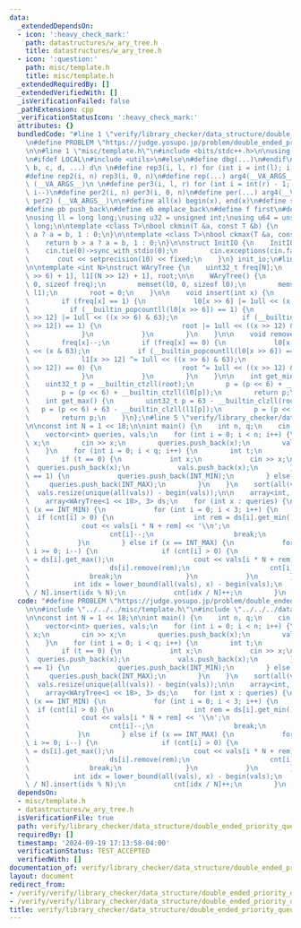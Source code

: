 ```yaml
---
data:
  _extendedDependsOn:
  - icon: ':heavy_check_mark:'
    path: datastructures/w_ary_tree.h
    title: datastructures/w_ary_tree.h
  - icon: ':question:'
    path: misc/template.h
    title: misc/template.h
  _extendedRequiredBy: []
  _extendedVerifiedWith: []
  _isVerificationFailed: false
  _pathExtension: cpp
  _verificationStatusIcon: ':heavy_check_mark:'
  attributes: {}
  bundledCode: "#line 1 \"verify/library_checker/data_structure/double_ended_priority_queue.test.cpp\"\
    \n#define PROBLEM \"https://judge.yosupo.jp/problem/double_ended_priority_queue\"\
    \n\n#line 1 \"misc/template.h\"\n#include <bits/stdc++.h>\n\nusing namespace std;\n\
    \n#ifdef LOCAL\n#include <utils>\n#else\n#define dbg(...)\n#endif\n\n#define arg4(a,\
    \ b, c, d, ...) d\n \n#define rep3(i, l, r) for (int i = int(l); i < int(r); i++)\n\
    #define rep2(i, n) rep3(i, 0, n)\n#define rep(...) arg4(__VA_ARGS__, rep3, rep2)\
    \ (__VA_ARGS__)\n \n#define per3(i, l, r) for (int i = int(r) - 1; i >= int(l);\
    \ i--)\n#define per2(i, n) per3(i, 0, n)\n#define per(...) arg4(__VA_ARGS__, per3,\
    \ per2) (__VA_ARGS__)\n\n#define all(x) begin(x), end(x)\n#define sz(x) int(size(x))\n\
    #define pb push_back\n#define eb emplace_back\n#define f first\n#define s second\n\
    \nusing ll = long long;\nusing u32 = unsigned int;\nusing u64 = unsigned long\
    \ long;\n\ntemplate <class T>\nbool ckmin(T &a, const T &b) {\n    return b <\
    \ a ? a = b, 1 : 0;\n}\n\ntemplate <class T>\nbool ckmax(T &a, const T &b) {\n\
    \    return b > a ? a = b, 1 : 0;\n}\n\nstruct InitIO {\n    InitIO() {\n    \
    \    cin.tie(0)->sync_with_stdio(0);\n        cin.exceptions(cin.failbit);\n \
    \       cout << setprecision(10) << fixed;\n    }\n} init_io;\n#line 2 \"datastructures/w_ary_tree.h\"\
    \n\ntemplate <int N>\nstruct WAryTree {\n    uint32_t freq[N];\n    uint64_t l0[(N\
    \ >> 6) + 1], l1[(N >> 12) + 1], root;\n\n    WAryTree() {\n        memset(freq,\
    \ 0, sizeof freq);\n        memset(l0, 0, sizeof l0);\n        memset(l1, 0, sizeof\
    \ l1);\n        root = 0;\n    }\n\n    void insert(int x) {\n        freq[x]++;\n\
    \        if (freq[x] == 1) {\n            l0[x >> 6] |= 1ull << (x & 63);\n  \
    \          if (__builtin_popcountll(l0[x >> 6]) == 1) {\n                l1[x\
    \ >> 12] |= 1ull << ((x >> 6) & 63);\n                if (__builtin_popcountll(l1[x\
    \ >> 12]) == 1) {\n                    root |= 1ull << ((x >> 12) & 63);\n   \
    \             }\n            }\n        }\n    }\n\n    void remove(int x) {\n\
    \        freq[x]--;\n        if (freq[x] == 0) {\n            l0[x >> 6] ^= 1ull\
    \ << (x & 63);\n            if (__builtin_popcountll(l0[x >> 6]) == 0) {\n   \
    \             l1[x >> 12] ^= 1ull << ((x >> 6) & 63);\n                if (__builtin_popcountll(l1[x\
    \ >> 12]) == 0) {\n                    root ^= 1ull << ((x >> 12) & 63);\n   \
    \             }\n            }\n        }\n    }\n\n    int get_min() {\n    \
    \    uint32_t p = __builtin_ctzll(root);\n        p = (p << 6) + __builtin_ctzll(l1[p]);\n\
    \        p = (p << 6) + __builtin_ctzll(l0[p]);\n        return p;\n    }\n\n\
    \    int get_max() {\n        uint32_t p = 63 - __builtin_clzll(root);\n     \
    \   p = (p << 6) + 63 - __builtin_clzll(l1[p]);\n        p = (p << 6) + 63 - __builtin_clzll(l0[p]);\n\
    \        return p;\n    }\n};\n#line 5 \"verify/library_checker/data_structure/double_ended_priority_queue.test.cpp\"\
    \n\nconst int N = 1 << 18;\n\nint main() {\n    int n, q;\n    cin >> n >> q;\n\
    \    vector<int> queries, vals;\n    for (int i = 0; i < n; i++) {\n        int\
    \ x;\n        cin >> x;\n        queries.push_back(x);\n        vals.push_back(x);\n\
    \    }\n    for (int i = 0; i < q; i++) {\n        int t;\n        cin >> t;\n\
    \        if (t == 0) {\n            int x;\n            cin >> x;\n          \
    \  queries.push_back(x);\n            vals.push_back(x);\n        } else if (t\
    \ == 1) {\n            queries.push_back(INT_MIN);\n        } else {\n       \
    \     queries.push_back(INT_MAX);\n        }\n    }\n    sort(all(vals));\n  \
    \  vals.resize(unique(all(vals)) - begin(vals));\n\n    array<int, 3> cnt{};\n\
    \    array<WAryTree<1 << 18>, 3> ds;\n    for (int x : queries) {\n        if\
    \ (x == INT_MIN) {\n            for (int i = 0; i < 3; i++) {\n              \
    \  if (cnt[i] > 0) {\n                    int rem = ds[i].get_min();\n       \
    \             cout << vals[i * N + rem] << '\\n';\n                    ds[i].remove(rem);\n\
    \                    cnt[i]--;\n                    break;\n                }\n\
    \            }\n        } else if (x == INT_MAX) {\n            for (int i = 2;\
    \ i >= 0; i--) {\n                if (cnt[i] > 0) {\n                    int rem\
    \ = ds[i].get_max();\n                    cout << vals[i * N + rem] << '\\n';\n\
    \                    ds[i].remove(rem);\n                    cnt[i]--;\n     \
    \               break;\n                }\n            }\n        } else {\n \
    \           int idx = lower_bound(all(vals), x) - begin(vals);\n            ds[idx\
    \ / N].insert(idx % N);\n            cnt[idx / N]++;\n        }\n    }\n}\n"
  code: "#define PROBLEM \"https://judge.yosupo.jp/problem/double_ended_priority_queue\"\
    \n\n#include \"../../../misc/template.h\"\n#include \"../../../datastructures/w_ary_tree.h\"\
    \n\nconst int N = 1 << 18;\n\nint main() {\n    int n, q;\n    cin >> n >> q;\n\
    \    vector<int> queries, vals;\n    for (int i = 0; i < n; i++) {\n        int\
    \ x;\n        cin >> x;\n        queries.push_back(x);\n        vals.push_back(x);\n\
    \    }\n    for (int i = 0; i < q; i++) {\n        int t;\n        cin >> t;\n\
    \        if (t == 0) {\n            int x;\n            cin >> x;\n          \
    \  queries.push_back(x);\n            vals.push_back(x);\n        } else if (t\
    \ == 1) {\n            queries.push_back(INT_MIN);\n        } else {\n       \
    \     queries.push_back(INT_MAX);\n        }\n    }\n    sort(all(vals));\n  \
    \  vals.resize(unique(all(vals)) - begin(vals));\n\n    array<int, 3> cnt{};\n\
    \    array<WAryTree<1 << 18>, 3> ds;\n    for (int x : queries) {\n        if\
    \ (x == INT_MIN) {\n            for (int i = 0; i < 3; i++) {\n              \
    \  if (cnt[i] > 0) {\n                    int rem = ds[i].get_min();\n       \
    \             cout << vals[i * N + rem] << '\\n';\n                    ds[i].remove(rem);\n\
    \                    cnt[i]--;\n                    break;\n                }\n\
    \            }\n        } else if (x == INT_MAX) {\n            for (int i = 2;\
    \ i >= 0; i--) {\n                if (cnt[i] > 0) {\n                    int rem\
    \ = ds[i].get_max();\n                    cout << vals[i * N + rem] << '\\n';\n\
    \                    ds[i].remove(rem);\n                    cnt[i]--;\n     \
    \               break;\n                }\n            }\n        } else {\n \
    \           int idx = lower_bound(all(vals), x) - begin(vals);\n            ds[idx\
    \ / N].insert(idx % N);\n            cnt[idx / N]++;\n        }\n    }\n}"
  dependsOn:
  - misc/template.h
  - datastructures/w_ary_tree.h
  isVerificationFile: true
  path: verify/library_checker/data_structure/double_ended_priority_queue.test.cpp
  requiredBy: []
  timestamp: '2024-09-19 17:13:58-04:00'
  verificationStatus: TEST_ACCEPTED
  verifiedWith: []
documentation_of: verify/library_checker/data_structure/double_ended_priority_queue.test.cpp
layout: document
redirect_from:
- /verify/verify/library_checker/data_structure/double_ended_priority_queue.test.cpp
- /verify/verify/library_checker/data_structure/double_ended_priority_queue.test.cpp.html
title: verify/library_checker/data_structure/double_ended_priority_queue.test.cpp
---
```

